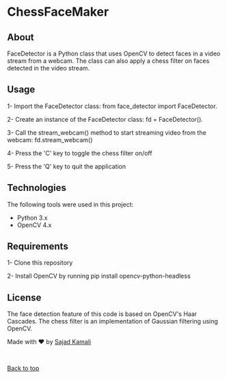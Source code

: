 # ChessFaceMaker

## About ##

FaceDetector is a Python class that uses OpenCV to detect faces in a video stream from a webcam. The class can also apply a chess filter on faces detected in the video stream.

## Usage ##

1- Import the FaceDetector class: from face_detector import FaceDetector.

2- Create an instance of the FaceDetector class: fd = FaceDetector().

3- Call the stream_webcam() method to start streaming video from the webcam: fd.stream_webcam()

4- Press the 'C' key to toggle the chess filter on/off

5- Press the 'Q' key to quit the application

## Technologies ##

The following tools were used in this project:

- Python 3.x
- OpenCV 4.x

## Requirements ##

1- Clone this repository

2- Install OpenCV by running pip install opencv-python-headless

## License ##

The face detection feature of this code is based on OpenCV's Haar Cascades. The chess filter is an implementation of Gaussian filtering using OpenCV.

Made with :heart: by <a href="https://github.com/{{YOUR_GITHUB_USERNAME}}" target="_blank">Sajad Kamali</a>

&#xa0;

<a href="#top">Back to top</a>
